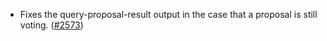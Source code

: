 - Fixes the query-proposal-result output in the case that a proposal is still
  voting. ([\#2573](https://github.com/anoma/namada/pull/2573))